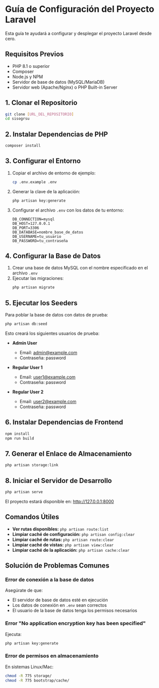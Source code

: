 # Guía de Configuración del Proyecto Laravel

Esta guía te ayudará a configurar y desplegar el proyecto Laravel desde cero.

## Requisitos Previos

- PHP 8.1 o superior
- Composer
- Node.js y NPM
- Servidor de base de datos (MySQL/MariaDB)
- Servidor web (Apache/Nginx) o PHP Built-in Server

## 1. Clonar el Repositorio

```bash
git clone [URL_DEL_REPOSITORIO]
cd sisogrsu
```

## 2. Instalar Dependencias de PHP

```bash
composer install
```

## 3. Configurar el Entorno

1. Copiar el archivo de entorno de ejemplo:
   ```bash
   cp .env.example .env
   ```

2. Generar la clave de la aplicación:
   ```bash
   php artisan key:generate
   ```

3. Configurar el archivo `.env` con los datos de tu entorno:
   ```env
   DB_CONNECTION=mysql
   DB_HOST=127.0.0.1
   DB_PORT=3306
   DB_DATABASE=nombre_base_de_datos
   DB_USERNAME=tu_usuario
   DB_PASSWORD=tu_contraseña
   ```

## 4. Configurar la Base de Datos

1. Crear una base de datos MySQL con el nombre especificado en el archivo `.env`
2. Ejecutar las migraciones:
   ```bash
   php artisan migrate
   ```

## 5. Ejecutar los Seeders

Para poblar la base de datos con datos de prueba:

```bash
php artisan db:seed
```

Esto creará los siguientes usuarios de prueba:
- **Admin User**
  - Email: admin@example.com
  - Contraseña: password

- **Regular User 1**
  - Email: user1@example.com
  - Contraseña: password

- **Regular User 2**
  - Email: user2@example.com
  - Contraseña: password

## 6. Instalar Dependencias de Frontend

```bash
npm install
npm run build
```

## 7. Generar el Enlace de Almacenamiento

```bash
php artisan storage:link
```

## 8. Iniciar el Servidor de Desarrollo

```bash
php artisan serve
```

El proyecto estará disponible en: http://127.0.0.1:8000

## Comandos Útiles

- **Ver rutas disponibles:** `php artisan route:list`
- **Limpiar caché de configuración:** `php artisan config:clear`
- **Limpiar caché de rutas:** `php artisan route:clear`
- **Limpiar caché de vistas:** `php artisan view:clear`
- **Limpiar caché de la aplicación:** `php artisan cache:clear`

## Solución de Problemas Comunes

### Error de conexión a la base de datos
Asegúrate de que:
- El servidor de base de datos esté en ejecución
- Los datos de conexión en `.env` sean correctos
- El usuario de la base de datos tenga los permisos necesarios

### Error "No application encryption key has been specified"
Ejecuta:
```bash
php artisan key:generate
```

### Error de permisos en almacenamiento
En sistemas Linux/Mac:
```bash
chmod -R 775 storage/
chmod -R 775 bootstrap/cache/
```
